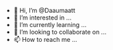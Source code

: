- 👋 Hi, I’m @Daaumaatt
- 👀 I’m interested in ...
- 🌱 I’m currently learning ...
- 💞️ I’m looking to collaborate on ...
- 📫 How to reach me ...

<!---
Daaumaatt/Daaumaatt is a ✨ special ✨ repository because its `README.md` (this file) appears on your GitHub profile.
You can click the Preview link to take a look at your changes.
--->
